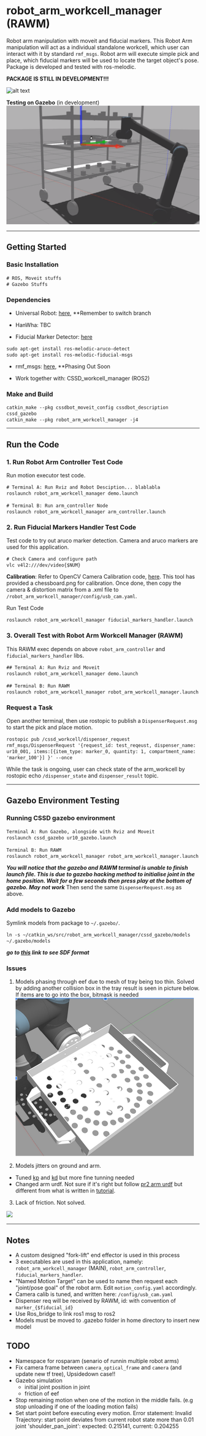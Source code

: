 # robot_arm_workcell_manager (RAWM)
Robot arm manipulation with moveit and fiducial markers. This Robot Arm manipulation will act as a individual standalone workcell, which user can interact with it by standard `rmf_msgs`. Robot arm will execute simple pick and place, which fiducial markers will be used to locate the target object's pose. Package is developed and tested with ros-melodic. 

**PACKAGE IS STILL IN DEVELOPMENT!!!**

![alt text](/documentations/rviz_bot.png?)

**Testing on Gazebo** (in development)
![alt text](/documentations/gazebo.png?)

---

## Getting Started

### Basic Installation

```
# ROS, Moveit stuffs
# Gazebo Stuffs
```

### Dependencies

- Universal Robot: [here](https://github.com/ros-industrial/universal_robot), **Remember to switch branch
- HanWha: TBC

- Fiducial Marker Detector: [here](https://github.com/UbiquityRobotics/fiducials)
```
sudo apt-get install ros-melodic-aruco-detect
sudo apt-get install ros-melodic-fiducial-msgs
```

- rmf_msgs: [here](https://github.com/RMFHOPE/rmf_msgs_ros1), **Phasing Out Soon

- Work together with: CSSD_workcell_manager (ROS2)

### Make and Build
```
catkin_make --pkg cssdbot_moveit_config cssdbot_description cssd_gazebo
catkin_make --pkg robot_arm_workcell_manager -j4
```

---


## Run the Code

### 1. Run Robot Arm Controller Test Code
Run motion executor test code.
```
# Terminal A: Run Rviz and Robot Desciption... blablabla
roslaunch robot_arm_workcell_manager demo.launch

# Terminal B: Run arm_controller Node 
roslaunch robot_arm_workcell_manager arm_controller.launch
```

### 2. Run Fiducial Markers Handler Test Code
Test code to try out aruco marker detection. Camera and aruco markers are used for this application.


```
# Check Camera and configure path
vlc v4l2:///dev/video{$NUM}
```

**Calibration**: Refer to OpenCV Camera Calibration code, [here](https://docs.opencv.org/2.4/doc/tutorials/calib3d/camera_calibration/camera_calibration.html#results). This tool has provided a chessboard.png for calibration. Once done, then copy the camera & distortion matrix from a .xml file to `/robot_arm_workcell_manager/config/usb_cam.yaml`.

Run Test Code
```
roslaunch robot_arm_workcell_manager fiducial_markers_handler.launch
```


### 3. Overall Test with Robot Arm Workcell Manager (RAWM)

This RAWM exec depends on above `robot_arm_controller` and `fiducial_markers_handler` libs. 

```
## Terminal A: Run Rviz and Moveit
roslaunch robot_arm_workcell_manager demo.launch

## Terminal B: Run RAWM
roslaunch robot_arm_workcell_manager robot_arm_workcell_manager.launch
```

### Request a Task 

Open another terminal, then use rostopic to publish a `DispenserRequest.msg` to start the pick and place motion.
```
rostopic pub /cssd_workcell/dispenser_request rmf_msgs/DispenserRequest '{request_id: test_reqeust, dispenser_name: ur10_001, items:[{item_type: marker_0, quantity: 1, compartment_name: 'marker_100'}] }' --once
```

While the task is ongoing, user can check state of the arm_workcell by rostopic echo `/dispenser_state` and `dispenser_result` topic. 

---

## Gazebo Environment Testing

### Running CSSD gazebo environment
```
Terminal A: Run Gazebo, alongside with Rviz and Moveit
roslaunch cssd_gazebo ur10_gazebo.launch

Terminal B: Run RAWM
roslaunch robot_arm_workcell_manager robot_arm_workcell_manager.launch

```

***You will notice that the gazebo and RAWM terminal is unable to finish launch file. This is due to gazebo hacking method to initialise joint in the home position. Wait for a few seconds then press play at the bottom of gazebo. May not work***
Then send the same `DispenserRequest.msg` as above. 

### Add models to Gazebo
Symlink models from package to `~/.gazebo/`.
```
ln -s ~/catkin_ws/src/robot_arm_workcell_manager/cssd_gazebo/models ~/.gazebo/models
```

***go to [this](http://sdformat.org/spec) link to see SDF format***

### Issues

1. Models phasing through eef due to mesh of tray being too thin. Solved by adding another collision box in the tray result is seen in picture below. If items are to go into the box, bitmask is needed
![alt text](/documentations/picking_up_tray.png)

2. Models jitters on ground and arm. 
- Tuned [kp](http://sdformat.org/spec?ver=1.6&elem=collision#ode_kp) and [kd](http://sdformat.org/spec?ver=1.6&elem=collision#ode_kd) but more fine tunning needed
- Changed arm urdf. Not sure if it's right but follow [pr2 arm urdf](https://github.com/PR2/pr2_common/blob/melodic-devel/pr2_description/urdf/gripper_v0/gripper.gazebo.xacro) but different from what is written in [tutorial](http://gazebosim.org/tutorials?tut=ros_urdf&cat=connect_ros).

3. Lack of friction. Not solved.

![](documentations/slip.gif)


---


## Notes
- A custom designed "fork-lift" end effector is used in this process
- 3 executables are used in this application, namely: `robot_arm_workcell_manager` (MAIN), `robot_arm_controller`, `fiducial_markers_handler`.
- "Named Motion Target" can be used to name then request each "joint/pose goal" of the robot arm. Edit `motion_config.yaml` accordingly.
- Camera calib is tuned, and written here: `/config/usb_cam.yaml`
- Dispenser req will be received by RAWM, id: with convention of `marker_{$fiducial_id}`
- Use Ros_bridge to link ros1 msg to ros2
- Models must be moved to .gazebo folder in home directory to insert new model


## TODO
- Namespace for rosparam (senario of runnin multiple robot arms)
- Fix camera frame between `camera_optical_frame` and `camera`  (and update new tf tree), Upsidedown case!!
- Gazebo simulation
  - initial joint position in joint
  - friction of eef
- Stop remaining motion when one of the motion in the middle fails. (e.g stop unloading if one of the loading motion fails)
- Set start point before executing every motion.
Error statement: Invalid Trajectory: start point deviates from current robot state more than 0.01
joint 'shoulder_pan_joint': expected: 0.215141, current: 0.204255

